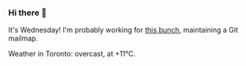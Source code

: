 ### Hi there :wave:

It's Wednesday! I'm probably working for [this bunch](https://github.com/kohofinancial), maintaining a Git mailmap.

Weather in Toronto: overcast, at +11°C.
